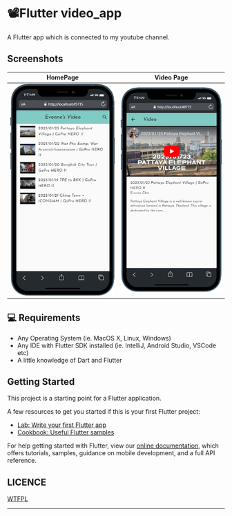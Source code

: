 # 📽️Flutter video_app

A Flutter app which is connected to my youtube channel.

## Screenshots

|                      HomePage                       |                     Video Page                      |
| :-------------------------------------------------: | :-------------------------------------------------: |
| <img src="./assets/images/video01.png" width="300"> | <img src="./assets/images/video02.png" width="300"> |

## 💻 Requirements

- Any Operating System (ie. MacOS X, Linux, Windows)
- Any IDE with Flutter SDK installed (ie. IntelliJ, Android Studio, VSCode etc)
- A little knowledge of Dart and Flutter

## Getting Started

This project is a starting point for a Flutter application.

A few resources to get you started if this is your first Flutter project:

- [Lab: Write your first Flutter app](https://flutter.io/docs/get-started/codelab)
- [Cookbook: Useful Flutter samples](https://flutter.io/docs/cookbook)

For help getting started with Flutter, view our [online documentation](https://flutter.io/docs), which offers tutorials, samples, guidance on mobile development, and a full API reference.

## LICENCE

[WTFPL](http://www.wtfpl.net/about/)

---
